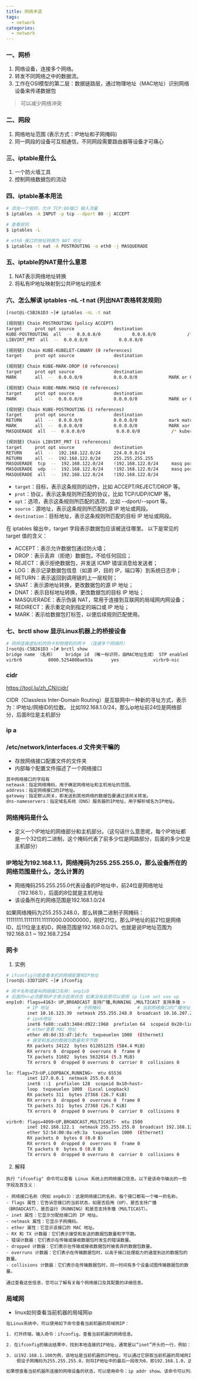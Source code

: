 ```yaml
---
title: 网络术语
tags:
  - network
categories:
  - network
---
```


### 一、网桥

1. 网络设备，连接多个网络。
2. 转发不同网络之中的数据流。
3. 工作在OSI模型的第二层：数据链路层，通过物理地址（MAC地址）识别网络设备来传递数据包

> 可以减少网络冲突

### 二、网段

1. 网络地址范围 (表示方式：IP地址和子网掩码)
2. 同一网段的设备可互相通信，不同网段需要路由器等设备才可痛心


### 三、iptable是什么

1. 一个防火墙工具
2. 控制网络数据包的流动

### 四、iptable基本用法

``` bash
# 添加一个规则，允许 TCP:80端口 输入流量
$ iptables -A INPUT -p tcp --dport 80 -j ACCEPT

# 查看规则
$ iptables -L

# eth0 接口的地址转换为 NAT 地址
$ iptables -t nat -A POSTROUTING -o eth0 -j MASQUERADE
```

### 五、iptable的NAT是什么意思

1. NAT表示网络地址转换
2. 将私有IP地址映射到公共IP地址的技术

### 六、怎么解读 iptables -nL -t nat (列出NAT表格转发规则)

``` bash
[root@i-C5B261D3 ~]# iptables -nL -t nat

(规则链) Chain POSTROUTING (policy ACCEPT)
target     prot opt source               destination         
KUBE-POSTROUTING  all  --  0.0.0.0/0            0.0.0.0/0            /* kubernetes postrouting rules */
LIBVIRT_PRT  all  --  0.0.0.0/0            0.0.0.0/0           

(规则链) Chain KUBE-KUBELET-CANARY (0 references)
target     prot opt source               destination         

(规则链) Chain KUBE-MARK-DROP (0 references)
target     prot opt source               destination         
MARK       all  --  0.0.0.0/0            0.0.0.0/0            MARK or 0x8000

(规则链) Chain KUBE-MARK-MASQ (0 references)
target     prot opt source               destination         
MARK       all  --  0.0.0.0/0            0.0.0.0/0            MARK or 0x4000

(规则链) Chain KUBE-POSTROUTING (1 references)
target     prot opt source               destination         
RETURN     all  --  0.0.0.0/0            0.0.0.0/0            mark match ! 0x4000/0x4000
MARK       all  --  0.0.0.0/0            0.0.0.0/0            MARK xor 0x4000
MASQUERADE  all  --  0.0.0.0/0            0.0.0.0/0            /* kubernetes service traffic requiring SNAT */ random-fully

(规则链) Chain LIBVIRT_PRT (1 references)
target     prot opt source               destination         
RETURN     all  --  192.168.122.0/24     224.0.0.0/24        
RETURN     all  --  192.168.122.0/24     255.255.255.255     
MASQUERADE  tcp  --  192.168.122.0/24    !192.168.122.0/24     masq ports: 1024-65535
MASQUERADE  udp  --  192.168.122.0/24    !192.168.122.0/24     masq ports: 1024-65535
MASQUERADE  all  --  192.168.122.0/24    !192.168.122.0/24    

```
- `target`：目标，表示这条规则的动作，比如 ACCEPT/REJECT/DROP 等。
- `prot`：协议，表示这条规则所匹配的协议，比如 TCP/UDP/ICMP 等。
- `opt`：选项，表示这条规则所匹配的选项，比如 --dport/--sport 等。
- `source`：源地址，表示这条规则所匹配的源 IP 地址或网段。
- `destination`：目标地址，表示这条规则所匹配的目标 IP 地址或网段。

在 iptables 输出中，target 字段表示数据包应该被送往哪里。
  以下是常见的 target 值的含义：
  - ACCEPT：表示允许数据包通过防火墙；
  - DROP：表示丢弃（拒绝）数据包，不给任何回应；
  - REJECT：表示拒绝数据包，并发送 ICMP 错误消息给发送者；
  - LOG：表示记录数据包信息（如源 IP，目的 IP，端口等）到系统日志中；
  - RETURN：表示返回到调用链的上一层规则；
  - SNAT：表示源地址转换，更改数据包的源 IP 地址；
  - DNAT：表示目标地址转换，更改数据包的目标 IP 地址；
  - MASQUERADE：表示伪装 NAT，常用于连接到互联网的局域网内网设备；
  - REDIRECT：表示重定向到指定的端口或 IP 地址；
  - MARK：表示给数据包打标签，以便后续规则匹配使用。

### 七、brctl show 显示Linux机器上的桥接设备
``` bash
# 网桥连接虚拟机的网卡和物理机的网卡 （连接多个网络的）
[root@i-C5B261D3 ~]# brctl show
bridge name （名称）    bridge id （唯一标识符，由MAC地址生成） STP enabled （防止桥环路协议是否启用）   interfaces （该bridge下所连接的接口）
virbr0          8000.5254000ae93a       yes             virbr0-nic
```

### cidr

https://tool.lu/zh_CN/cidr/

CIDR（Classless Inter-Domain Routing）是互联网中一种新的寻址方式，表示为：IP地址/网络ID的位数。
比如192.168.1.0/24，那么ip地址前24位是网络部分，后面8位是主机部分

### ip a

### /etc/network/interfaces.d 文件夹干嘛的

- 存放网络接口配置文件的文件夹
- 内部每个配置文件描述了一个网络接口

``` txt
其中网络接口的字段有
netmask：指定网络掩码，用于确定网络地址和主机地址的范围。
address：指定网络接口的IP地址。
gateway：指定默认网关，即发送到其他网络的数据包要通过该网关转发。
dns-nameservers：指定域名系统（DNS）服务器的IP地址，用于解析域名为IP地址。
```

### 网络掩码是什么

- 定义一个IP地址的网络部分和主机部分。（这句话什么意思呢，每个IP地址都是一个32位的二进制，这个掩码代表了前多少位是网路部分，后面的多少位是主机部分）

### IP地址为192.168.1.1，网络掩码为255.255.255.0，那么设备所在的网络范围是什么，怎么计算的

- 网络掩码255.255.255.0代表设备的IP地址中，前24位是网络地址（192.168.1），后面的8位就是主机地址
- 该设备所在的网络范围是192.168.1.0/24

如果网络掩码为255.255.248.0，那么转换二进制子网掩码：11111111.11111111.11111000.00000000，刚好21位，那么IP地址的前21位是网络ID，后11位是主机ID，网络范围是192.168.0.0/21。也就是说IP地址范围为192.168.0.1 ~ 192.168.7.254


### 网卡

1. 实例

``` bash
# ifconfig只能查看本机的网络配置和IP地址
[root@i-33D71DFC ~]# ifconfig

# 网卡名称或者叫网络接口名称: enp1s0
# 后面的<>必须要有UP才表示启用状态 如果没有启用可以使用 ip link set xxx up
enp1s0: flags=4163< UP,BROADCAST 支持广播,RUNNING ,MULTICAST 支持多播 >  mtu 1500 最大传输单元为1500字节（网络接口能够传输的最大数据大小）
        # IP 地址           # 子网掩码              # 当前网络接口的广播地址
        inet 10.16.123.39  netmask 255.255.248.0  broadcast 10.16.207.255
        # ipv6地址
        inet6 fe80::ca83:3404:d922:1960  prefixlen 64  scopeid 0x20<link>
        # ether查看 MAC 地址
        ether d0:0d:33:d7:1d:fc  txqueuelen 1000  (Ethernet)
        # 接受和发送的数据包数量和字节数
        RX packets 34122  bytes 612851235 (584.4 MiB)
        RX errors 0  dropped 0  overruns 0  frame 0
        TX packets 31682  bytes 5632014 (5.3 MiB)
        TX errors 0  dropped 0 overruns 0  carrier 0  collisions 0

lo: flags=73<UP,LOOPBACK,RUNNING>  mtu 65536
        inet 127.0.0.1  netmask 255.0.0.0
        inet6 ::1  prefixlen 128  scopeid 0x10<host>
        loop  txqueuelen 1000  (Local Loopback)
        RX packets 311  bytes 27368 (26.7 KiB)
        RX errors 0  dropped 0  overruns 0  frame 0
        TX packets 311  bytes 27368 (26.7 KiB)
        TX errors 0  dropped 0 overruns 0  carrier 0  collisions 0

virbr0: flags=4099<UP,BROADCAST,MULTICAST>  mtu 1500
        inet 192.168.122.1  netmask 255.255.255.0  broadcast 192.168.122.255
        ether 52:54:00:0a:e9:3a  txqueuelen 1000  (Ethernet)
        RX packets 0  bytes 0 (0.0 B)
        RX errors 0  dropped 0  overruns 0  frame 0
        TX packets 0  bytes 0 (0.0 B)
        TX errors 0  dropped 0 overruns 0  carrier 0  collisions 0
```

2. 解释

```
执行 "ifconfig" 命令可以查看 Linux 系统上的网络接口信息。以下是该命令输出的一些字段及其含义：

- 网络接口名称（例如 enp0s3）：这是网络接口的名称，每个接口都有一个唯一的名称。
- flags 属性：它告诉您接口的当前状态，如是否启用（UP）、是否支持广播（BROADCAST）、是否运行（RUNNING）和是否支持多播（MULTICAST）。
- inet 属性：它显示分配给接口的 IP 地址。
- netmask 属性：它显示子网掩码。
- ether 属性：它显示该接口的 MAC 地址。
- RX 和 TX 计数器：它们表示接受和发送的数据包数量和字节数。
- 错误计数器：它们表示在传输或接收数据包时发生的错误数量。
- dropped 计数器：它们表示在传输或接收数据包时被丢弃的数据包数量。
- overruns 计数器：它们表示在传输数据包时，以高于接口处理能力的速度到达的数据包的数量。
- collisions 计数器：它们表示在传输数据包时，同一时间有多个设备试图传输数据包的数量。

通过查看这些信息，您可以了解有关每个网络接口及其配置的详细信息。
```

### 局域网

- linux如何查看当前机器的局域网ip

``` txt
在Linux系统中，可以使用如下命令查看当前机器的局域网IP：

1. 打开终端，输入命令：ifconfig，查看当前机器的网络信息。

2. 在ifconfig的输出结果中，找到本地连接的IP地址，通常是以“inet”开头的一行，例如：inet 192.168.1.100。

3. 以192.168.1.100为例，该地址是当前机器的IP地址，可以通过它获取当前机器的局域网IP。
    假设子网掩码为255.255.255.0，则将IP地址中的最后一段改为0，即192.168.1.0，这就是当前机器所在的局域网IP地址。

如果想查看当前机器所连接的网络设备的状态，可以使用命令：ip addr show。该命令可以列出当前机器所有的网络设备及其IP地址。
```

